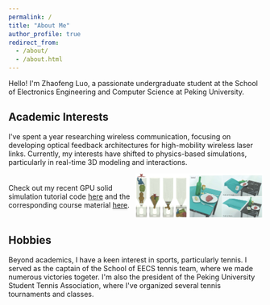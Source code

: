 ```yaml
---
permalink: /
title: "About Me"
author_profile: true
redirect_from: 
  - /about/
  - /about.html
---
```


Hello! I'm Zhaofeng Luo, a passionate undergraduate student at the School of Electronics Engineering and Computer Science at Peking University. 
## Academic Interests
 I've spent a year researching wireless communication, focusing on developing optical feedback architectures for high-mobility wireless laser links. Currently, my interests have shifted to physics-based simulations, particularly in real-time 3D modeling and interactions. 

<div style="display: flex; align-items: center;">
    <div style="flex: 1;">
         Check out my recent GPU solid simulation tutorial code <a href="https://github.com/phys-sim-book/solid-sim-tutorial-gpu">here</a> and the corresponding course material <a href="https://phys-sim-book.github.io/lec4.6-gpu_accel.html">here</a>.
    </div>
    <div style="flex: 1;">
        <img src="/images/publication_book.jpg" alt="Image" style="width: 100%;">
    </div>
</div>

## Hobbies
Beyond academics, I have a keen interest in sports, particularly tennis. I served as the captain of the School of EECS tennis team, where we made numerous victories togeter. I'm also the president of the Peking University Student Tennis Association, where I've organized several tennis tournaments and classes.

